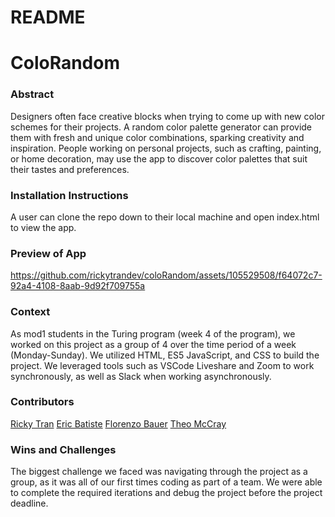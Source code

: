 # README


# ColoRandom


### Abstract
Designers often face creative blocks when trying to come up with new color schemes for their projects. A random color palette generator can provide them with fresh and unique color combinations, sparking creativity and inspiration. People working on personal projects, such as crafting, painting, or home decoration, may use the app to discover color palettes that suit their tastes and preferences.


### Installation Instructions
A user can clone the repo down to their local machine and open index.html to view the app.


### Preview of App

https://github.com/rickytrandev/coloRandom/assets/105529508/f64072c7-92a4-4108-8aab-9d92f709755a





### Context
As mod1 students in the Turing program (week 4 of the program), we worked on this project as a group of 4 over the time period of a week (Monday-Sunday). We utilized HTML, ES5 JavaScript, and CSS to build the project. We leveraged tools such as VSCode Liveshare and Zoom to work synchronously, as well as Slack when working asynchronously.


### Contributors
[Ricky Tran](https://github.com/rickytrandev)
[Eric Batiste](https://github.com/ericbatiste)
[Florenzo Bauer](https://github.com/FlorenzoBauer)
[Theo McCray](https://github.com/Virulencies)




### Wins and Challenges
The biggest challenge we faced was navigating through the project as a group, as it was all of our first times coding as part of a team. We were able to complete the required iterations and debug the project before the project deadline.

